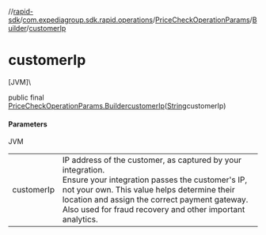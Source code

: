 //[rapid-sdk](../../../../index.md)/[com.expediagroup.sdk.rapid.operations](../../index.md)/[PriceCheckOperationParams](../index.md)/[Builder](index.md)/[customerIp](customer-ip.md)

# customerIp

[JVM]\

public final [PriceCheckOperationParams.Builder](index.md)[customerIp](customer-ip.md)([String](https://docs.oracle.com/javase/8/docs/api/java/lang/String.html)customerIp)

#### Parameters

JVM

| | |
|---|---|
| customerIp | IP address of the customer, as captured by your integration.<br> Ensure your integration passes the customer's IP, not your own. This value helps determine their location and assign the correct payment gateway.<br> Also used for fraud recovery and other important analytics. |
